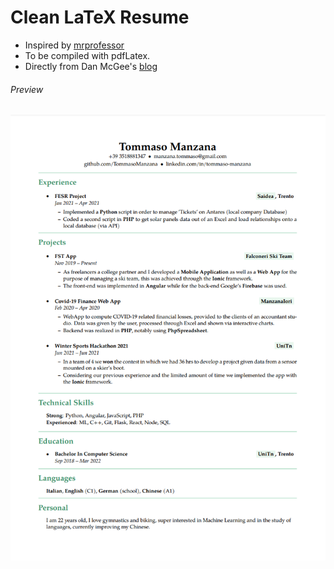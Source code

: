 # Clean LaTeX Resume
- Inspired by [mrprofessor](https://github.com/mrprofessor)
- To be compiled with pdfLatex.
- Directly from Dan McGee's [blog](https://www.toofishes.net/blog/why-i-do-my-resume-latex/)

###### Preview
<div>
  <img src="resume_preview.png">  
</div>
